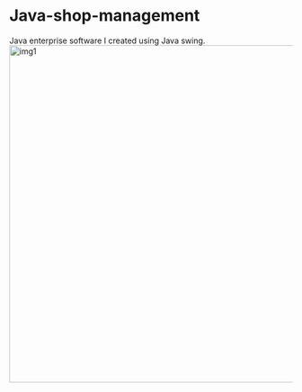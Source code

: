 # Java-shop-management

Java enterprise software I created using Java swing.
<img width="600" alt="img1" src="https://user-images.githubusercontent.com/20654098/128593044-2e4d658e-1e2f-4a06-a383-8d6dac57fde3.PNG">
